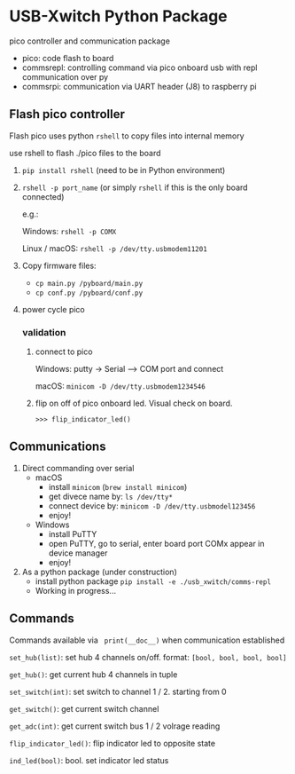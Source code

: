 # USB-Xwitch Python Package

pico controller and communication package

- pico: code flash to board
- commsrepl: controlling command via pico onboard usb with repl communication over py
- commsrpi: communication via UART header (J8) to raspberry pi

## Flash pico controller

Flash pico uses python ```rshell``` to copy files into internal memory

use rshell to flash ./pico files to the board
1. ```pip install rshell``` (need to be in Python environment)
2. ```rshell -p port_name``` (or simply ```rshell``` if this is the only board connected)
    
   e.g.:
   
    Windows: ```rshell -p COMX```

   Linux / macOS: ```rshell -p /dev/tty.usbmodem11201```

3. Copy firmware files:
    - ```cp main.py /pyboard/main.py```
    - ```cp conf.py /pyboard/conf.py```
5. power cycle pico

   ### validation
   1. connect to pico 
      
      Windows: putty -> Serial --> COM port and connect
      
      macOS: ```minicom -D /dev/tty.usbmodem1234546```
   
   2. flip on off of pico onboard led. Visual check on board.
      ```console
      >>> flip_indicator_led()
      ```
   
## Communications

1. Direct commanding over serial 
    - macOS
      - install ```minicom``` (```brew install minicom```)
      - get divece name by: ```ls /dev/tty*```
      - connect device by: ```minicom -D /dev/tty.usbmodel123456```
      - enjoy!
    - Windows
      - install PuTTY
      - open PuTTY, go to serial, enter board port COMx appear in device manager
      - enjoy!
2. As a python package (under construction)
    - install python package 
    ```pip install -e ./usb_xwitch/comms-repl```
    - Working in progress...

## Commands

Commands available via ``` print(__doc__)``` when communication established

```set_hub(list)```: set hub 4 channels on/off. format: ```[bool, bool, bool, bool]```

```get_hub()```: get current hub 4 channels in tuple

```set_switch(int)```: set switch to channel 1 / 2. starting from 0

```get_switch()```: get current switch channel

```get_adc(int)```: get current switch bus 1 / 2 volrage reading

```flip_indicator_led()```: flip indicator led to opposite state

```ind_led(bool)```: bool. set indicator led status